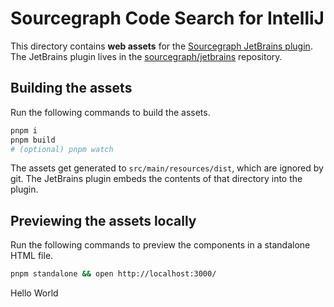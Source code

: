 # Sourcegraph Code Search for IntelliJ

This directory contains **web assets** for the [Sourcegraph JetBrains
plugin](https://plugins.jetbrains.com/plugin/9682-sourcegraph-cody--code-search/versions/stable).
The JetBrains plugin lives in the
[sourcegraph/jetbrains](https://github.com/sourcegraph/jetbrains) repository.

## Building the assets

Run the following commands to build the assets.

```sh
pnpm i
pnpm build
# (optional) pnpm watch
```

The assets get generated to `src/main/resources/dist`, which are ignored by
git. The JetBrains plugin embeds the contents of that directory into the
plugin.

## Previewing the assets locally

Run the following commands to preview the components in a standalone HTML file.

```sh
pnpm standalone && open http://localhost:3000/
```
Hello World

